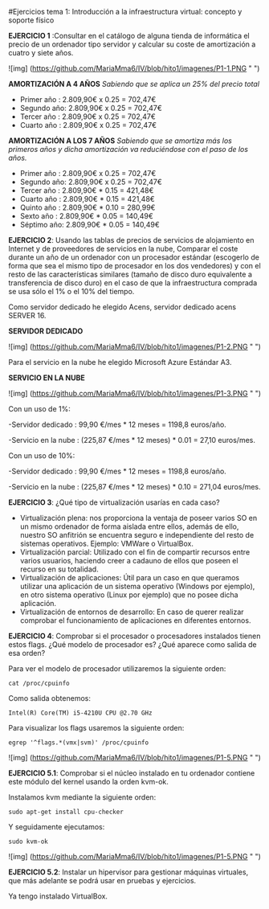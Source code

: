 #Ejercicios tema 1: Introducción a la infraestructura virtual: concepto y soporte físico

**EJERCICIO 1** :Consultar en el catálogo de alguna tienda de informática el precio de un ordenador tipo servidor y calcular su coste de 
amortización a cuatro y siete años.

![img] (https://github.com/MariaMma6/IV/blob/hito1/imagenes/P1-1.PNG " ")

**AMORTIZACIÓN A 4 AÑOS**
*Sabiendo que se aplica un 25% del precio total*

- Primer año : 2.809,90€ x 0.25 = 702,47€
- Segundo año: 2.809,90€ x 0.25 = 702,47€
- Tercer año : 2.809,90€ x 0.25 = 702,47€
- Cuarto año : 2.809,90€ x 0.25 = 702,47€


**AMORTIZACIÓN A LOS 7 AÑOS**
*Sabiendo que se amortiza más los primeros años y dicha amortización va reduciéndose con el paso de los años.*

- Primer año : 2.809,90€ x 0.25 = 702,47€
- Segundo año: 2.809,90€ x 0.25 = 702,47€
- Tercer año : 2.809,90€ * 0.15 = 421,48€ 
- Cuarto año : 2.809,90€ * 0.15 = 421,48€ 
- Quinto año : 2.809,90€ * 0.10 = 280,99€ 
- Sexto  año : 2.809,90€ * 0.05 = 140,49€
- Séptimo año: 2.809,90€ * 0.05 = 140,49€


**EJERCICIO 2**: Usando las tablas de precios de servicios de alojamiento en Internet y de proveedores de servicios en la nube, Comparar el coste durante un año de un ordenador con un procesador estándar (escogerlo de forma que sea el mismo tipo de procesador en los dos vendedores) y con el resto de las características similares (tamaño de disco duro equivalente a transferencia de disco duro) en el caso de que la infraestructura comprada se usa sólo el 1% o el 10% del tiempo.

Como servidor dedicado he elegido Acens, servidor dedicado acens SERVER 16.

**SERVIDOR DEDICADO**

![img] (https://github.com/MariaMma6/IV/blob/hito1/imagenes/P1-2.PNG " ")

Para el servicio en la nube he elegido Microsoft Azure Estándar A3.

**SERVICIO EN LA NUBE**

![img] (https://github.com/MariaMma6/IV/blob/hito1/imagenes/P1-3.PNG " ")

Con un uso de 1%:

-Servidor dedicado   :  99,90  €/mes * 12 meses  = 1198,8 euros/año. 

-Servicio en la nube : (225,87 €/mes * 12 meses) * 0.01 = 27,10 euros/mes.

Con un uso de 10%:

-Servidor dedicado   :  99,90  €/mes * 12 meses  = 1198,8 euros/año. 

-Servicio en la nube : (225,87 €/mes * 12 meses) * 0.10 = 271,04 euros/mes.


**EJERCICIO 3**: ¿Qué tipo de virtualización usarías en cada caso?

- Virtualización plena: nos proporciona la ventaja de poseer varios SO en un mismo ordenador de forma aislada entre ellos, además de ello, nuestro SO anfitrión se encuentra seguro e independiente del resto de sistemas operativos. Ejemplo: VMWare o VirtualBox.
- Virtualización parcial: Utilizado con el fin de compartir recursos entre varios usuarios, haciendo creer a cadauno de ellos que poseen el recurso en su totalidad.
- Virtualización de aplicaciones: Útil para un caso en que queramos utilizar una aplicación de un sistema operativo (Windows por ejemplo), en otro sistema operativo (Linux por ejemplo) que no posee dicha aplicación.
- Virtualización de entornos de desarrollo: En caso de querer realizar comprobar el funcionamiento de aplicaciones en diferentes entornos.

**EJERCICIO 4**: Comprobar si el procesador o procesadores instalados tienen estos flags. ¿Qué modelo de procesador es? ¿Qué aparece como salida de esa orden?

Para ver el modelo de procesador utilizaremos la siguiente orden:

	cat /proc/cpuinfo

Como salida obtenemos:

	Intel(R) Core(TM) i5-4210U CPU @2.70 GHz

Para visualizar los flags usaremos la siguiente orden:

	egrep '^flags.*(vmx|svm)' /proc/cpuinfo

![img] (https://github.com/MariaMma6/IV/blob/hito1/imagenes/P1-5.PNG " ")

**EJERCICIO 5.1**: Comprobar si el núcleo instalado en tu ordenador contiene este módulo del kernel usando la orden kvm-ok.

Instalamos kvm mediante la siguiente orden:

	sudo apt-get install cpu-checker

Y seguidamente ejecutamos:

	sudo kvm-ok

![img] (https://github.com/MariaMma6/IV/blob/hito1/imagenes/P1-5.PNG " ")


**EJERCICIO 5.2**: Instalar un hipervisor para gestionar máquinas virtuales, que más adelante se podrá usar en pruebas y ejercicios.

Ya tengo instalado VirtualBox.
